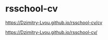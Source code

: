 # rsschool-cv

https://Dzimitry-Lvou.github.io/rsschool-cv/cv

https://Dzimitry-Lvou.github.io/rsschool-cv/
